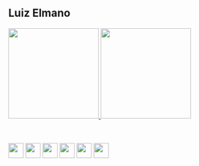 ## Luiz Elmano

<div>
  <a href="https://github.com/LELL278">
    <img height="180em" src="https://github-readme-stats.vercel.app/api?username=LELLN278&show_icons=true&theme=tokyonight&include_all_commits=true&count_private=true"/>
    <img height="180em" src="https://github-readme-stats.vercel.app/api/top-langs/?username=LELLN278&layout=compact&langs_count=16&theme=tokyonight"/>
  </a>
</div>

##

<div style="display": inline_block><br>
  <img align="center" height="30" widith="40" src="https://cdn.jsdelivr.net/gh/devicons/devicon@latest/icons/css3/css3-original.svg" />
  <img align="center" height="30" widith="40" src="https://cdn.jsdelivr.net/gh/devicons/devicon@latest/icons/html5/html5-original.svg" />
  <img align="center" height="30" widith="40" src="https://cdn.jsdelivr.net/gh/devicons/devicon@latest/icons/javascript/javascript-original.svg" />
  <img align="center" height="30" widith="40" src="https://cdn.jsdelivr.net/gh/devicons/devicon@latest/icons/react/react-original-wordmark.svg" />
  <img align="center" height="30" widith="40" src="https://cdn.jsdelivr.net/gh/devicons/devicon@latest/icons/nodejs/nodejs-original-wordmark.svg" />  
  <img align="center" height="30" widith="40" src="https://cdn.jsdelivr.net/gh/devicons/devicon@latest/icons/mongodb/mongodb-original.svg" />         
</div>
     
          
